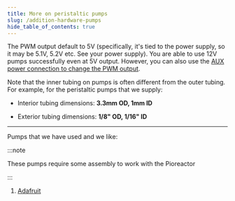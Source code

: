 ```yaml
---
title: More on peristaltic pumps
slug: /addition-hardware-pumps
hide_table_of_contents: true
---
```


The PWM output default to 5V (specifically, it's tied to the power supply, so it may be 5.1V, 5.2V etc. See your power supply). You are able to use 12V pumps successfully even at 5V output. However, you can also use the [AUX power connection to change the PWM output](https://docs.pioreactor.com/user-guide/external-power).

Note that the inner tubing on pumps is often different from the outer tubing. For example, for the peristaltic pumps that we supply:

- Interior tubing dimensions: **3.3mm OD, 1mm ID**

- Exterior tubing dimensions: **1/8" OD, 1/16" ID**


----

Pumps that we have used and we like:

:::note

These pumps require some assembly to work with the Pioreactor

:::

1. [Adafruit](https://www.adafruit.com/product/1150)

